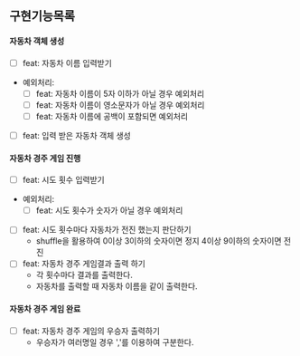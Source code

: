 ## 구현기능목록

#### 자동차 객체 생성
- [ ] feat: 자동차 이름 입력받기
- 예외처리:
    - [ ] feat: 자동차 이름이 5자 이하가 아닐 경우 예외처리
    - [ ] feat: 자동차 이름이 영소문자가 아닐 경우 예외처리
    - [ ] feat: 자동차 이름에 공백이 포함되면 예외처리
- [ ] feat: 입력 받은 자동차 객체 생성

#### 자동차 경주 게임 진행

- [ ] feat: 시도 횟수 입력받기
- 예외처리:
    - [ ] feat: 시도 횟수가 숫자가 아닐 경우 예외처리
- [ ] feat: 시도 횟수마다 자동차가 전진 했는지 판단하기
    - shuffle을 활용하여 0이상 3이하의 숫자이면 정지 4이상 9이하의 숫자이면 전진
- [ ] feat: 자동차 경주 게임결과 출력 하기
    - 각 횟수마다 결과를 출력한다.
    - 자동차를 출력할 때 자동차 이름을 같이 출력한다.

#### 자동차 경주 게임 완료

- [ ] feat: 자동차 경주 게임의 우승자 출력하기
    - 우승자가 여러명일 경우 ','를 이용하여 구분한다.

